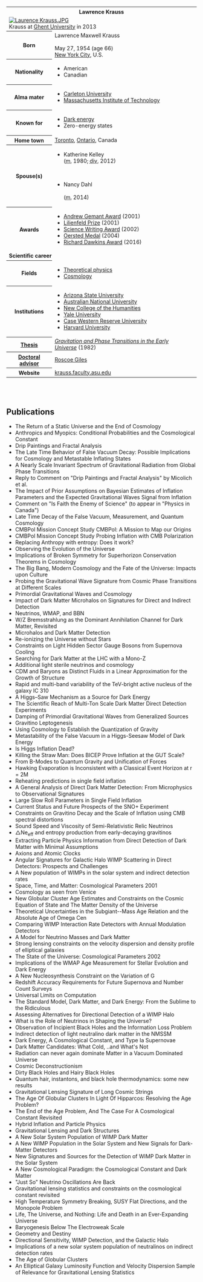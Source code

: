 <table class="infobox biography vcard">
<tbody>
<tr>
<th colspan="2">
<div class="fn">Lawrence Krauss</div>
</th>
</tr>
<tr>
<td colspan="2"><a class="image" href="220px-Laurence_Krauss.jpg"><img src="220px-Laurence_Krauss.jpg" srcset="220px-Laurence_Krauss.jpg" alt="Laurence Krauss.JPG" width="220" height="307" data-file-width="2794" data-file-height="3901" /></a>
<div>Krauss at&nbsp;<a title="Ghent University" href="https://en.wikipedia.org/wiki/Ghent_University">Ghent University</a>&nbsp;in 2013</div>
</td>
</tr>
<tr>
<th scope="row">Born</th>
<td>
<div class="nickname">Lawrence Maxwell Krauss</div>
<br />May 27, 1954<span class="noprint ForceAgeToShow">&nbsp;(age&nbsp;66)</span><br />
<div class="birthplace"><a title="New York City" href="https://en.wikipedia.org/wiki/New_York_City">New York City</a>, U.S.</div>
</td>
</tr>
<tr>
<th scope="row">Nationality</th>
<td class="category">
<div class="hlist hlist-separated">
<ul>
<li>American</li>
<li>Canadian</li>
</ul>
</div>
</td>
</tr>
<tr>
<th scope="row">Alma&nbsp;mater</th>
<td>
<div class="plainlist">
<ul>
<li><a title="Carleton University" href="https://en.wikipedia.org/wiki/Carleton_University">Carleton University</a></li>
<li><a title="Massachusetts Institute of Technology" href="https://en.wikipedia.org/wiki/Massachusetts_Institute_of_Technology">Massachusetts Institute of Technology</a></li>
</ul>
</div>
</td>
</tr>
<tr>
<th scope="row">Known&nbsp;for</th>
<td>
<div class="plainlist">
<ul>
<li><a title="Dark energy" href="https://en.wikipedia.org/wiki/Dark_energy">Dark energy</a></li>
<li>Zero-energy states</li>
</ul>
</div>
</td>
</tr>
<tr>
<th scope="row">Home&nbsp;town</th>
<td><a title="Toronto" href="https://en.wikipedia.org/wiki/Toronto">Toronto</a>,&nbsp;<a title="Ontario" href="https://en.wikipedia.org/wiki/Ontario">Ontario</a>, Canada</td>
</tr>
<tr>
<th scope="row"><span class="nowrap">Spouse(s)</span></th>
<td>
<div class="plainlist">
<ul>
<li>
<div>Katherine Kelley</div>
<div></div>
<div>(<abbr title="married">m.</abbr>&nbsp;1980;&nbsp;<abbr title="divorced">div.</abbr>&nbsp;2012)</div>
</li>
</ul>
<p>&nbsp;</p>
<ul>
<li>
<div>Nancy Dahl</div>
&nbsp;
<div>(<abbr title="married">m.</abbr>&nbsp;2014)</div>
</li>
</ul>
</div>
</td>
</tr>
<tr>
<th scope="row">Awards</th>
<td>
<div class="plainlist">
<ul>
<li><a title="Andrew Gemant Award" href="https://en.wikipedia.org/wiki/Andrew_Gemant_Award">Andrew Gemant Award</a>&nbsp;(2001)</li>
<li><a title="Lilienfeld Prize" href="https://en.wikipedia.org/wiki/Lilienfeld_Prize">Lilienfeld Prize</a>&nbsp;(2001)</li>
<li><a title="Science Writing Award" href="https://en.wikipedia.org/wiki/Science_Writing_Award">Science Writing Award</a>&nbsp;(2002)</li>
<li><a title="Oersted Medal" href="https://en.wikipedia.org/wiki/Oersted_Medal">Oersted Medal</a>&nbsp;(2004)</li>
<li><a title="Richard Dawkins Award" href="https://en.wikipedia.org/wiki/Richard_Dawkins_Award">Richard Dawkins Award</a>&nbsp;(2016)</li>
</ul>
</div>
</td>
</tr>
<tr>
<td colspan="2"><strong>Scientific career</strong></td>
</tr>
<tr>
<th scope="row">Fields</th>
<td class="category">
<div class="plainlist">
<ul>
<li><a title="Theoretical physics" href="https://en.wikipedia.org/wiki/Theoretical_physics">Theoretical physics</a></li>
<li><a title="Cosmology" href="https://en.wikipedia.org/wiki/Cosmology">Cosmology</a></li>
</ul>
</div>
</td>
</tr>
<tr>
<th scope="row">Institutions</th>
<td>
<div class="plainlist">
<ul>
<li><a title="Arizona State University" href="https://en.wikipedia.org/wiki/Arizona_State_University">Arizona State University</a></li>
<li><a title="Australian National University" href="https://en.wikipedia.org/wiki/Australian_National_University">Australian National University</a></li>
<li><a class="mw-redirect" title="New College of the Humanities" href="https://en.wikipedia.org/wiki/New_College_of_the_Humanities">New College of the Humanities</a></li>
<li><a title="Yale University" href="https://en.wikipedia.org/wiki/Yale_University">Yale University</a></li>
<li><a title="Case Western Reserve University" href="https://en.wikipedia.org/wiki/Case_Western_Reserve_University">Case Western Reserve University</a></li>
<li><a title="Harvard University" href="https://en.wikipedia.org/wiki/Harvard_University">Harvard University</a></li>
</ul>
</div>
</td>
</tr>
<tr>
<th scope="row"><a title="Thesis" href="https://en.wikipedia.org/wiki/Thesis">Thesis</a></th>
<td><a class="external text" href="http://library.mit.edu/item/000160895" rel="nofollow"><em>Gravitation and Phase Transitions in the Early Universe</em></a>&nbsp;(1982)</td>
</tr>
<tr>
<th scope="row"><a title="" href="https://en.wikipedia.org/wiki/Doctoral_advisor">Doctoral advisor</a></th>
<td><a title="Roscoe Giles" href="https://en.wikipedia.org/wiki/Roscoe_Giles">Roscoe Giles</a></td>
</tr>
<tr>
<th scope="row">Website</th>
<td><span class="url"><a class="external text" href="http://krauss.faculty.asu.edu/" rel="nofollow">krauss<wbr />.faculty<wbr />.asu<wbr />.edu</a></span></td>
</tr>
</tbody>
</table>
</br>


</br>

<h2> Publications </h2>

<ul>

                             

 <li><a target="_blank" href="https://github.com/manjunath5496/Lawrence-M-Krauss-Publications/blob/master/lmk(1).pdf" style="text-decoration:none;">The Return of a Static Universe and the End of Cosmology</a></li>

 <li><a target="_blank" href="https://github.com/manjunath5496/Lawrence-M-Krauss-Publications/blob/master/lmk(2).pdf" style="text-decoration:none;">Anthropics and Myopics: Conditional Probabilities and the Cosmological Constant</a></li>

<li><a target="_blank" href="https://github.com/manjunath5496/Lawrence-M-Krauss-Publications/blob/master/lmk(3).pdf" style="text-decoration:none;">Drip Paintings and Fractal Analysis</a></li>
 <li><a target="_blank" href="https://github.com/manjunath5496/Lawrence-M-Krauss-Publications/blob/master/lmk(4).pdf" style="text-decoration:none;">The Late Time Behavior of False Vacuum Decay: Possible Implications for Cosmology and Metastable Inflating States</a></li>                              
<li><a target="_blank" href="https://github.com/manjunath5496/Lawrence-M-Krauss-Publications/blob/master/lmk(5).pdf" style="text-decoration:none;">A Nearly Scale Invariant Spectrum of Gravitational Radiation from Global Phase Transitions</a></li>
<li><a target="_blank" href="https://github.com/manjunath5496/Lawrence-M-Krauss-Publications/blob/master/lmk(6).pdf" style="text-decoration:none;">Reply to Comment on "Drip Paintings and Fractal Analysis" by Micolich et al.</a></li>
 <li><a target="_blank" href="https://github.com/manjunath5496/Lawrence-M-Krauss-Publications/blob/master/lmk(7).pdf" style="text-decoration:none;">The Impact of Prior Assumptions on Bayesian Estimates of Inflation Parameters and the Expected Gravitational Waves Signal from Inflation</a></li>

 <li><a target="_blank" href="https://github.com/manjunath5496/Lawrence-M-Krauss-Publications/blob/master/lmk(8).pdf" style="text-decoration:none;"> Comment on "Is Faith the Enemy of Science" (to appear in "Physics in Canada")</a></li>
   <li><a target="_blank" href="https://github.com/manjunath5496/Lawrence-M-Krauss-Publications/blob/master/lmk(9).pdf" style="text-decoration:none;">Late Time Decay of the False Vacuum, Measurement, and Quantum Cosmology</a></li>
  
   
 <li><a target="_blank" href="https://github.com/manjunath5496/Lawrence-M-Krauss-Publications/blob/master/lmk(10).pdf" style="text-decoration:none;">CMBPol Mission Concept Study
CMBPol: A Mission to Map our Origins </a></li>                              
<li><a target="_blank" href="https://github.com/manjunath5496/Lawrence-M-Krauss-Publications/blob/master/lmk(11).pdf" style="text-decoration:none;">CMBPol Mission Concept Study
Probing Inflation with CMB Polarization</a></li>
<li><a target="_blank" href="https://github.com/manjunath5496/Lawrence-M-Krauss-Publications/blob/master/lmk(12).pdf" style="text-decoration:none;">Replacing Anthropy with entropy: Does it work?</a></li>
<li><a target="_blank" href="https://github.com/manjunath5496/Lawrence-M-Krauss-Publications/blob/master/lmk(13).pdf" style="text-decoration:none;">Observing the Evolution of the Universe</a></li>

<li><a target="_blank" href="https://github.com/manjunath5496/Lawrence-M-Krauss-Publications/blob/master/lmk(14).pdf" style="text-decoration:none;">Implications of Broken Symmetry for Superhorizon Conservation Theorems in Cosmology</a></li>
                              
<li><a target="_blank" href="https://github.com/manjunath5496/Lawrence-M-Krauss-Publications/blob/master/lmk(15).pdf" style="text-decoration:none;">The Big Bang, Modern Cosmology and the Fate of the Universe: Impacts upon Culture</a></li>

<li><a target="_blank" href="https://github.com/manjunath5496/Lawrence-M-Krauss-Publications/blob/master/lmk(16).pdf" style="text-decoration:none;">Probing the Gravitational Wave Signature from Cosmic Phase Transitions at Different Scales</a></li>

  <li><a target="_blank" href="https://github.com/manjunath5496/Lawrence-M-Krauss-Publications/blob/master/lmk(17).pdf" style="text-decoration:none;">Primordial Gravitational Waves and Cosmology</a></li>   
  
<li><a target="_blank" href="https://github.com/manjunath5496/Lawrence-M-Krauss-Publications/blob/master/lmk(18).pdf" style="text-decoration:none;">Impact of Dark Matter Microhalos on Signatures for Direct and Indirect Detection</a></li> 

  
<li><a target="_blank" href="https://github.com/manjunath5496/Lawrence-M-Krauss-Publications/blob/master/lmk(19).pdf" style="text-decoration:none;">Neutrinos, WMAP, and BBN</a></li> 

<li><a target="_blank" href="https://github.com/manjunath5496/Lawrence-M-Krauss-Publications/blob/master/lmk(20).pdf" style="text-decoration:none;">W/Z Bremsstrahlung as the Dominant Annihilation Channel for Dark Matter, Revisited</a></li>

<li><a target="_blank" href="https://github.com/manjunath5496/Lawrence-M-Krauss-Publications/blob/master/lmk(21).pdf" style="text-decoration:none;">Microhalos and Dark Matter Detection</a></li>
<li><a target="_blank" href="https://github.com/manjunath5496/Lawrence-M-Krauss-Publications/blob/master/lmk(22).pdf" style="text-decoration:none;">Re-ionizing the Universe without Stars</a></li> 
 <li><a target="_blank" href="https://github.com/manjunath5496/Lawrence-M-Krauss-Publications/blob/master/lmk(23).pdf" style="text-decoration:none;">Constraints on Light Hidden Sector Gauge Bosons from Supernova Cooling</a></li> 
 

   <li><a target="_blank" href="https://github.com/manjunath5496/Lawrence-M-Krauss-Publications/blob/master/lmk(24).pdf" style="text-decoration:none;">Searching for Dark Matter at the LHC with a Mono-Z</a></li>
 
   <li><a target="_blank" href="https://github.com/manjunath5496/Lawrence-M-Krauss-Publications/blob/master/lmk(25).pdf" style="text-decoration:none;">Additional light sterile neutrinos and cosmology</a></li>                              
 <li><a target="_blank" href="https://github.com/manjunath5496/Lawrence-M-Krauss-Publications/blob/master/lmk(26).pdf" style="text-decoration:none;">CDM and Baryons as Distinct Fluids in a Linear Approximation for the Growth of Structure</a></li>
 <li><a target="_blank" href="https://github.com/manjunath5496/Lawrence-M-Krauss-Publications/blob/master/lmk(27).pdf" style="text-decoration:none;">Rapid and multi-band variability of the TeV-bright active nucleus of the galaxy IC 310</a></li>
   
 
   <li><a target="_blank" href="https://github.com/manjunath5496/Lawrence-M-Krauss-Publications/blob/master/lmk(28).pdf" style="text-decoration:none;">A Higgs–Saw Mechanism as a Source for Dark Energy</a></li>
 
   <li><a target="_blank" href="https://github.com/manjunath5496/Lawrence-M-Krauss-Publications/blob/master/lmk(29).pdf" style="text-decoration:none;">The Scientific Reach of Multi-Ton Scale Dark Matter Direct Detection Experiments</a></li>                              

  <li><a target="_blank" href="https://github.com/manjunath5496/Lawrence-M-Krauss-Publications/blob/master/lmk(30).pdf" style="text-decoration:none;">Damping of Primordial Gravitational Waves from Generalized Sources</a></li>
 
   <li><a target="_blank" href="https://github.com/manjunath5496/Lawrence-M-Krauss-Publications/blob/master/lmk(31).pdf" style="text-decoration:none;">Gravitino Leptogenesis</a></li> 
    <li><a target="_blank" href="https://github.com/manjunath5496/Lawrence-M-Krauss-Publications/blob/master/lmk(32).pdf" style="text-decoration:none;">Using Cosmology to Establish the Quantization of Gravity</a></li> 

   <li><a target="_blank" href="https://github.com/manjunath5496/Lawrence-M-Krauss-Publications/blob/master/lmk(33).pdf" style="text-decoration:none;">Metastability of the False Vacuum in a Higgs-Seesaw Model of Dark Energy</a></li>                              

  <li><a target="_blank" href="https://github.com/manjunath5496/Lawrence-M-Krauss-Publications/blob/master/lmk(34).pdf" style="text-decoration:none;">Is Higgs Inflation Dead?</a></li> 
 
  <li><a target="_blank" href="https://github.com/manjunath5496/Lawrence-M-Krauss-Publications/blob/master/lmk(35).pdf" style="text-decoration:none;">Killing the Straw Man: Does BICEP Prove Inflation at the GUT Scale?</a></li> 

  <li><a target="_blank" href="https://github.com/manjunath5496/Lawrence-M-Krauss-Publications/blob/master/lmk(36).pdf" style="text-decoration:none;">From B-Modes to Quantum Gravity and Unification of Forces</a></li> 
 
<li><a target="_blank" href="https://github.com/manjunath5496/Lawrence-M-Krauss-Publications/blob/master/lmk(37).pdf" style="text-decoration:none;">Hawking Evaporation is Inconsistent with a Classical Event Horizon at r = 2M</a></li>
 <li><a target="_blank" href="https://github.com/manjunath5496/Lawrence-M-Krauss-Publications/blob/master/lmk(38).pdf" style="text-decoration:none;">Reheating predictions in single field inflation</a></li>
<li><a target="_blank" href="https://github.com/manjunath5496/Lawrence-M-Krauss-Publications/blob/master/lmk(39).pdf" style="text-decoration:none;">A General Analysis of Direct Dark Matter Detection: From Microphysics to Observational Signatures</a></li>
 <li><a target="_blank" href="https://github.com/manjunath5496/Lawrence-M-Krauss-Publications/blob/master/lmk(40).pdf" style="text-decoration:none;"> Large Slow Roll Parameters in Single Field Inflation</a></li>                              
<li><a target="_blank" href="https://github.com/manjunath5496/Lawrence-M-Krauss-Publications/blob/master/lmk(41).pdf" style="text-decoration:none;">Current Status and Future Prospects of the SNO+ Experiment</a></li>
<li><a target="_blank" href="https://github.com/manjunath5496/Lawrence-M-Krauss-Publications/blob/master/lmk(42).pdf" style="text-decoration:none;">Constraints on Gravitino Decay and the Scale of Inflation using CMB spectral distortions</a></li>
 
  <li><a target="_blank" href="https://github.com/manjunath5496/Lawrence-M-Krauss-Publications/blob/master/lmk(43).pdf" style="text-decoration:none;">Sound Speed and Viscosity of Semi-Relativistic Relic Neutrinos</a></li>
 <li><a target="_blank" href="https://github.com/manjunath5496/Lawrence-M-Krauss-Publications/blob/master/lmk(44).pdf" style="text-decoration:none;"> &#9651;Ne<sub>eff</sub> and entropy production from early-decaying gravitinos</a></li>
   <li><a target="_blank" href="https://github.com/manjunath5496/Lawrence-M-Krauss-Publications/blob/master/lmk(45).pdf" style="text-decoration:none;">Extracting Particle Physics Information from Direct Detection of Dark Matter with Minimal Assumptions</a></li>  
   
<li><a target="_blank" href="https://github.com/manjunath5496/Lawrence-M-Krauss-Publications/blob/master/lmk(46).pdf" style="text-decoration:none;">Axions and Atomic Clocks</a></li> 
                             
<li><a target="_blank" href="https://github.com/manjunath5496/Lawrence-M-Krauss-Publications/blob/master/lmk(47).pdf" style="text-decoration:none;">Angular Signatures for Galactic Halo WIMP Scattering in Direct Detectors: Prospects and Challenges</a></li>
<li><a target="_blank" href="https://github.com/manjunath5496/Lawrence-M-Krauss-Publications/blob/master/lmk(48).pdf" style="text-decoration:none;">A New population of WIMPs in the solar system and indirect detection rates</a></li>

<li><a target="_blank" href="https://github.com/manjunath5496/Lawrence-M-Krauss-Publications/blob/master/lmk(49).pdf" style="text-decoration:none;">Space, Time, and Matter: Cosmological Parameters 2001 </a></li>
                              
<li><a target="_blank" href="https://github.com/manjunath5496/Lawrence-M-Krauss-Publications/blob/master/lmk(50).pdf" style="text-decoration:none;">
Cosmology as seen from Venice</a></li>
<li><a target="_blank" href="https://github.com/manjunath5496/Lawrence-M-Krauss-Publications/blob/master/lmk(51).pdf" style="text-decoration:none;">New Globular Cluster Age Estimates and Constraints on the Cosmic Equation of State and The Matter Density of the Universe </a></li>
<li><a target="_blank" href="https://github.com/manjunath5496/Lawrence-M-Krauss-Publications/blob/master/lmk(52).pdf" style="text-decoration:none;">Theoretical Uncertainties in the Subgiant--Mass Age Relation and the Absolute Age of Omega Cen</a></li>

<li><a target="_blank" href="https://github.com/manjunath5496/Lawrence-M-Krauss-Publications/blob/master/lmk(53).pdf" style="text-decoration:none;">Comparing WIMP Interaction Rate Detectors with Annual Modulation Detectors</a></li>
 
<li><a target="_blank" href="https://github.com/manjunath5496/Lawrence-M-Krauss-Publications/blob/master/lmk(54).pdf" style="text-decoration:none;">A Model for Neutrino Masses and Dark Matter </a></li>

<li><a target="_blank" href="https://github.com/manjunath5496/Lawrence-M-Krauss-Publications/blob/master/lmk(55).pdf" style="text-decoration:none;">Strong lensing constraints on the velocity dispersion and density profile of elliptical galaxies</a></li>
 
  <li><a target="_blank" href="https://github.com/manjunath5496/Lawrence-M-Krauss-Publications/blob/master/lmk(56).pdf" style="text-decoration:none;">The State of the Universe: Cosmological Parameters 2002 </a></li>                              

  <li><a target="_blank" href="https://github.com/manjunath5496/Lawrence-M-Krauss-Publications/blob/master/lmk(57).pdf" style="text-decoration:none;">Implications of the WMAP Age Measurement for Stellar Evolution and Dark Energy</a></li>
 
   <li><a target="_blank" href="https://github.com/manjunath5496/Lawrence-M-Krauss-Publications/blob/master/lmk(58).pdf" style="text-decoration:none;">A New Nucleosynthesis Constraint on the Variation of G</a></li>
    <li><a target="_blank" href="https://github.com/manjunath5496/Lawrence-M-Krauss-Publications/blob/master/lmk(59).pdf" style="text-decoration:none;">Redshift Accuracy Requirements for Future Supernova and Number Count Surveys</a></li>
 
  <li><a target="_blank" href="https://github.com/manjunath5496/Lawrence-M-Krauss-Publications/blob/master/lmk(60).pdf" style="text-decoration:none;">Universal Limits on Computation </a></li>
 
   <li><a target="_blank" href="https://github.com/manjunath5496/Lawrence-M-Krauss-Publications/blob/master/lmk(61).pdf" style="text-decoration:none;">The Standard Model, Dark Matter, and Dark Energy: From the Sublime to the Ridiculous</a></li>
 
   <li><a target="_blank" href="https://github.com/manjunath5496/Lawrence-M-Krauss-Publications/blob/master/lmk(62).pdf" style="text-decoration:none;">Assessing Alternatives for Directional Detection of a WIMP Halo</a></li>
 
   <li><a target="_blank" href="https://github.com/manjunath5496/Lawrence-M-Krauss-Publications/blob/master/lmk(63).pdf" style="text-decoration:none;">What is the Role of Neutrinos in Shaping the Universe?</a></li>                              

  <li><a target="_blank" href="https://github.com/manjunath5496/Lawrence-M-Krauss-Publications/blob/master/lmk(64).pdf" style="text-decoration:none;">Observation of Incipient Black Holes and the Information Loss Problem</a></li>
 
   <li><a target="_blank" href="https://github.com/manjunath5496/Lawrence-M-Krauss-Publications/blob/master/lmk(65).pdf" style="text-decoration:none;">Indirect detection of light neutralino dark matter in the NMSSM</a></li> 

   <li><a target="_blank" href="https://github.com/manjunath5496/Lawrence-M-Krauss-Publications/blob/master/lmk(66).pdf" style="text-decoration:none;">Dark Energy, A Cosmological Constant, and Type Ia Supernovae</a></li> 
 
   <li><a target="_blank" href="https://github.com/manjunath5496/Lawrence-M-Krauss-Publications/blob/master/lmk(67).pdf" style="text-decoration:none;">Dark Matter Candidates: What Cold, ..and What's Not</a></li>                              

  <li><a target="_blank" href="https://github.com/manjunath5496/Lawrence-M-Krauss-Publications/blob/master/lmk(68).pdf" style="text-decoration:none;">Radiation can never again dominate Matter in a Vacuum Dominated Universe</a></li> 
 
  
   <li><a target="_blank" href="https://github.com/manjunath5496/Lawrence-M-Krauss-Publications/blob/master/lmk(69).pdf" style="text-decoration:none;">Cosmic Deconstructionism</a></li>                              

  <li><a target="_blank" href="https://github.com/manjunath5496/Lawrence-M-Krauss-Publications/blob/master/lmk(70).pdf" style="text-decoration:none;">Dirty Black Holes and Hairy Black Holes</a></li> 
  
 
 <li><a target="_blank" href="https://github.com/manjunath5496/Lawrence-M-Krauss-Publications/blob/master/lmk(71).pdf" style="text-decoration:none;">Quantum hair, instantons, and black hole thermodynamics: some new results</a></li>
 
 <li><a target="_blank" href="https://github.com/manjunath5496/Lawrence-M-Krauss-Publications/blob/master/lmk(72).pdf" style="text-decoration:none;">Gravitational Lensing Signature of Long Cosmic Strings</a></li> 
 
 
 <li><a target="_blank" href="https://github.com/manjunath5496/Lawrence-M-Krauss-Publications/blob/master/lmk(73).pdf" style="text-decoration:none;">The Age Of Globular Clusters In Light Of Hipparcos: Resolving the Age Problem?</a></li>
  <li><a target="_blank" href="https://github.com/manjunath5496/Lawrence-M-Krauss-Publications/blob/master/lmk(74).pdf" style="text-decoration:none;">The End of the Age Problem, And The Case For A Cosmological Constant Revisited</a></li>
    <li><a target="_blank" href="https://github.com/manjunath5496/Lawrence-M-Krauss-Publications/blob/master/lmk(75).pdf" style="text-decoration:none;">Hybrid Inflation and Particle Physics</a></li>                        
<li><a target="_blank" href="https://github.com/manjunath5496/Lawrence-M-Krauss-Publications/blob/master/lmk(76).pdf" style="text-decoration:none;">Gravitational Lensing and Dark Structures</a></li>

 <li><a target="_blank" href="https://github.com/manjunath5496/Lawrence-M-Krauss-Publications/blob/master/lmk(77).pdf" style="text-decoration:none;">A New Solar System Population of WIMP Dark Matter</a></li> 
 
 
 <li><a target="_blank" href="https://github.com/manjunath5496/Lawrence-M-Krauss-Publications/blob/master/lmk(78).pdf" style="text-decoration:none;">A New WIMP Population in the Solar System and New Signals for Dark-Matter Detectors</a></li>
  <li><a target="_blank" href="https://github.com/manjunath5496/Lawrence-M-Krauss-Publications/blob/master/lmk(79).pdf" style="text-decoration:none;">New Signatures and Sources for the Detection of WIMP Dark Matter in the Solar System</a></li>


 <li><a target="_blank" href="https://github.com/manjunath5496/Lawrence-M-Krauss-Publications/blob/master/lmk(80).pdf" style="text-decoration:none;">A New Cosmological Paradigm: the Cosmological Constant and Dark Matter</a></li> 
 
 
 <li><a target="_blank" href="https://github.com/manjunath5496/Lawrence-M-Krauss-Publications/blob/master/lmk(81).pdf" style="text-decoration:none;">"Just So" Neutrino Oscillations Are Back</a></li>
  <li><a target="_blank" href="https://github.com/manjunath5496/Lawrence-M-Krauss-Publications/blob/master/lmk(82).pdf" style="text-decoration:none;">Gravitational lensing statistics and constraints on the cosmological constant revisited</a></li>

 <li><a target="_blank" href="https://github.com/manjunath5496/Lawrence-M-Krauss-Publications/blob/master/lmk(83).pdf" style="text-decoration:none;">High Temperature Symmetry Breaking, SUSY Flat Directions, and the Monopole Problem</a></li>
  <li><a target="_blank" href="https://github.com/manjunath5496/Lawrence-M-Krauss-Publications/blob/master/lmk(84).pdf" style="text-decoration:none;">Life, The Universe, and Nothing: Life and Death in an Ever-Expanding Universe</a></li>

 <li><a target="_blank" href="https://github.com/manjunath5496/Lawrence-M-Krauss-Publications/blob/master/lmk(85).pdf" style="text-decoration:none;">Baryogenesis Below The Electroweak Scale</a></li>
  <li><a target="_blank" href="https://github.com/manjunath5496/Lawrence-M-Krauss-Publications/blob/master/lmk(86).pdf" style="text-decoration:none;">Geometry and Destiny</a></li>

 <li><a target="_blank" href="https://github.com/manjunath5496/Lawrence-M-Krauss-Publications/blob/master/lmk(87).pdf" style="text-decoration:none;">Directional Sensitivity, WIMP Detection, and the Galactic Halo</a></li>
  <li><a target="_blank" href="https://github.com/manjunath5496/Lawrence-M-Krauss-Publications/blob/master/lmk(88).pdf" style="text-decoration:none;">Implications of a new solar system population of neutralinos on indirect detection rates</a></li>
  <li><a target="_blank" href="https://github.com/manjunath5496/Lawrence-M-Krauss-Publications/blob/master/lmk(89).pdf" style="text-decoration:none;">The Age of Globular Clusters</a></li>
  
  
  <li><a target="_blank" href="https://github.com/manjunath5496/Lawrence-M-Krauss-Publications/blob/master/lmk(90).pdf" style="text-decoration:none;">An Elliptical Galaxy Luminosity Function and Velocity Dispersion Sample of Relevance for Gravitational Lensing Statistics</a></li>
  
 
 
 
 
 
  
 
 
 </ul>

